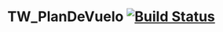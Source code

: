 # TW_PlanDeVuelo [![Build Status](https://travis-ci.org/SebaKow/TW_PlanDeVuelo.svg?branch=master)](https://travis-ci.org/SebaKow/TW_PlanDeVuelo)
